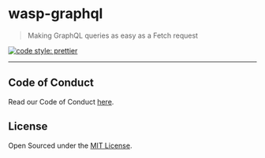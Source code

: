 # wasp-graphql

> Making GraphQL queries as easy as a Fetch request

[![code style: prettier](https://img.shields.io/badge/code_style-prettier-ff69b4.svg?style=flat-square)](https://github.com/prettier/prettier)

---

## Code of Conduct

Read our Code of Conduct [here](CODE-OF-CONDUCT.md).

## License

Open Sourced under the [MIT License](LICENSE).
